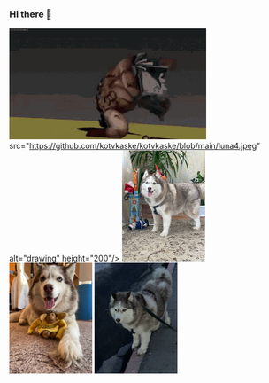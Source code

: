 ### Hi there 👋
<img src="https://github.com/kotvkaske/kotvkaske/blob/main/pudgedance-pudge.gif" alt="drawing" height="200"/> src="https://github.com/kotvkaske/kotvkaske/blob/main/luna4.jpeg" alt="drawing" height="200"/>
<img src="https://github.com/kotvkaske/kotvkaske/blob/main/luna2.jpeg" alt="drawing" height="200"/>
<img src="https://github.com/kotvkaske/kotvkaske/blob/main/luna 3.jpeg" alt="drawing" height="200"/>
<img src="https://github.com/kotvkaske/kotvkaske/blob/main/luna1.jpeg" alt="drawing" height="200"/>
